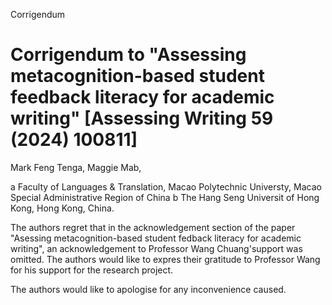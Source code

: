 Corrigendum

# Corrigendum to "Assessing metacognition-based student feedback literacy for academic writing" [Assessing Writing 59 (2024) 100811]

Mark Feng Tenga, Maggie Mab,

a Faculty of Languages & Translation, Macao Polytechnic Universty, Macao Special Administrative Region of China b The Hang Seng Universit of Hong Kong, Hong Kong, China.

The authors regret that in the acknowledgement section of the paper "Asessing metacognition-based student fedback literacy for academic writing", an acknowledgement to Professor Wang Chuang'support was omitted. The authors would like to expres their gratitude to Professor Wang for his support for the research project.

The authors would like to apologise for any inconvenience caused.